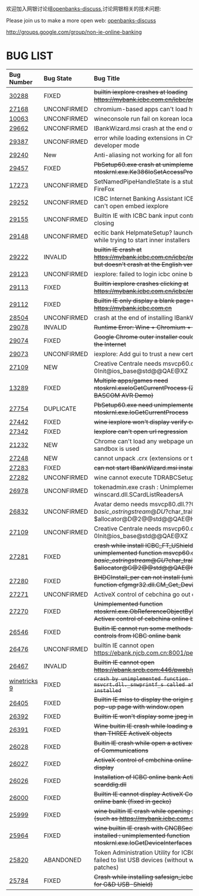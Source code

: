 欢迎加入网银讨论组[openbanks-discuss](http://groups.google.com/group/non-ie-online-banking),讨论网银相关的技术问题:

Please join us to make a more open web: [openbanks-discuss](http://groups.google.com/group/non-ie-online-banking)

http://groups.google.com/group/non-ie-online-banking



# BUG LIST #

| Bug Number | Bug State | Bug Title |
|:-----------|:----------|:----------|
| [30288](http://bugs.winehq.org/show_bug.cgi?id=30288) | FIXED     | ~~builtin iexplore crashes at loading https://mybank.icbc.com.cn/icbc/perbank/index.jsp~~ |
| [27168](http://bugs.winehq.org/show_bug.cgi?id=27168) | UNCONFIRMED | chromium-based apps can't load https sites |
| [10063](http://bugs.winehq.org/show_bug.cgi?id=10063) | UNCONFIRMED |  wineconsole run fail on korean locale. |
| [29662](http://bugs.winehq.org/show_bug.cgi?id=29662) | UNCONFIRMED | IBankWizard.msi crash at the end of installing |
| [29387](http://bugs.winehq.org/show_bug.cgi?id=29387) | UNCONFIRMED |  error while loading extensions in Chromium extension developer mode |
| [29240](http://bugs.winehq.org/show_bug.cgi?id=29240) | New       |  Anti-aliasing not working for all fonts  |
| [29457](http://bugs.winehq.org/show_bug.cgi?id=29457) | FIXED     |  ~~PbSetup60.exe crash at unimplemented function ntoskrnl.exe.Ke386IoSetAccessProcess~~ |
| [17273](http://bugs.winehq.org/show_bug.cgi?id=17273) |  UNCONFIRMED | SetNamedPipeHandleState is a stub - affects flash on FireFox |
| [29252](http://bugs.winehq.org/show_bug.cgi?id=29252) | UNCONFIRMED |  ICBC Internet Banking Assistant ICBCEBankAssist.exe can't open embed iexplore |
| [29155](http://bugs.winehq.org/show_bug.cgi?id=29155) | UNCONFIRMED | Builtin IE with ICBC bank input control crash while closing |
| [29148](http://bugs.winehq.org/show_bug.cgi?id=29148) | UNCONFIRMED | ecitic bank HelpmateSetup? launcher endless loop while trying to start inner installers |
| [29222](http://bugs.winehq.org/show_bug.cgi?id=29222) | INVALID   | ~~builtin IE crash at https://mybank.icbc.com.cn/icbc/perbank/index.jsp but doesn't crash at the English version website~~ |
| [29123](http://bugs.winehq.org/show_bug.cgi?id=29123) | UNCONFIRMED | iexplore: failed to login icbc onine bank |
| [29113](http://bugs.winehq.org/show_bug.cgi?id=29113) | FIXED     | ~~Builtin iexplore crashes clicking at https://mybank.icbc.com.cn/icbc/enperbank/index.jsp~~ |
| [29112](http://bugs.winehq.org/show_bug.cgi?id=29112) | FIXED     | ~~Builtin IE only display a blank page when opening https://mybank.icbc.com.cn~~ |
| [28504](http://bugs.winehq.org/show_bug.cgi?id=28504) | UNCONFIRMED | crash at the end of installing IBankWizard.msi |
| [29078](http://bugs.winehq.org/show_bug.cgi?id=29078) | INVALID   | ~~Runtime Error: Wine + Chromium + npactivex~~ |
| [29074](http://bugs.winehq.org/show_bug.cgi?id=29074) | FIXED     | ~~Google Chrome outer installer could not connect to the Internet~~ |
| [29073](http://bugs.winehq.org/show_bug.cgi?id=29073) | UNCONFIRMED  | iexplore: Add gui to trust a new certificate |
| [27109](http://bugs.winehq.org/show_bug.cgi?id=27109) | NEW       |  Creative Centrale needs msvcp60.dll.??0Init@ios\_base@std@@QAE@XZ |
| [13289](http://bugs.winehq.org/show_bug.cgi?id=13289) | FIXED     | ~~Multiple apps/games need ntoskrnl.exeIoGetCurrentProcess (Zeus maplestory, BASCOM AVR Demo)~~ |
| [27754](http://bugs.winehq.org/show_bug.cgi?id=27754) | DUPLICATE | ~~PbSetup60.exe need unimplemented function ntoskrnl.exe.IoGetCurrentProcess~~ |
| [27442](http://bugs.winehq.org/show_bug.cgi?id=27442) | FIXED     | ~~wine iexplore won't display verify code image of ICBC~~ |
| [27342](http://bugs.winehq.org/show_bug.cgi?id=27342) | FIXED     | ~~Iexplore can't open url regression~~ |
| [21232](http://bugs.winehq.org/show_bug.cgi?id=21232) | NEW       |  Chrome can't load any webpage unless --no-sandbox is used  |
| [27248](http://bugs.winehq.org/show_bug.cgi?id=27248) | NEW       | cannot unpack .crx (extensions or themes) in Chrome |
| [27283](http://bugs.winehq.org/show_bug.cgi?id=27283) | FIXED     | ~~can not start IBankWizard.msi installer~~ |
| [27282](http://bugs.winehq.org/show_bug.cgi?id=27282) | UNCONFIRMED |wine cannot execute TDRABCSetup.exe |
| [26978](http://bugs.winehq.org/show_bug.cgi?id=26978) | UNCONFIRMED |tokenadmin.exe crash : Unimplemented function winscard.dll.SCardListReadersA |
| [26832](http://bugs.winehq.org/show_bug.cgi?id=26832) | UNCONFIRMED | Avatar demo needs msvcp80.dll.??0?$basic\_ostringstream@DU?$char\_traits@D@std@@V?$allocator@D@2@@std@@QAE@H@Z |
| [27109](http://bugs.winehq.org/show_bug.cgi?id=27109) | UNCONFIRMED |Creative Centrale needs msvcp60.dll.??0Init@ios\_base@std@@QAE@XZ |
| [27281](http://bugs.winehq.org/show_bug.cgi?id=27281) | FIXED     | ~~crash while install ICBC\_FT\_UShield2\_Install.exe ( unimplemented function msvcp60.dll.??0?$basic\_ostringstream@GU?$char\_traits@G@std@@V?$allocator@G@2@@std@@QAE@H@Z )~~ |
| [27280](http://bugs.winehq.org/show_bug.cgi?id=27280) | FIXED	    | ~~BHDCInstall\_per can not install (unimplemented function cfgmgr32.dll.CM\_Get\_Device\_ID\_List\_SizeA )~~ |
| [27271](http://bugs.winehq.org/show_bug.cgi?id=27271) | UNCONFIRMED | ActiveX control of cebchina go out of iexplore |
| [27270](http://bugs.winehq.org/show_bug.cgi?id=27270) | FIXED     |  ~~Unimplemented function ntoskrnl.exe.ObReferenceObjectByName called by Activex control of cebchina online bank~~ |
| [26546](http://bugs.winehq.org/show_bug.cgi?id=26546) | FIXED     | ~~Buitin IE cannot run some methods of ActiveX controls from ICBC online bank~~ |
| [26476](http://bugs.winehq.org/show_bug.cgi?id=26476) | UNCONFIRMED | builtin IE cannot open  https://ebank.njcb.com.cn:8001/perbank/logon.jsp |
| [26467](http://bugs.winehq.org/show_bug.cgi?id=26467) | INVALID   | ~~Builtin IE cannot open https://ebank.srcb.com:446/pweb/pbperbank~~ |
| [winetricks 9](http://code.google.com/p/winetricks/issues/detail?id=9) | FIXED     | ~~`crash by unimplemented function msvcrt.dll._snwprintf_s called after mfc42 installed`~~ |
| [26405](http://bugs.winehq.org/show_bug.cgi?id=26405) | FIXED     | ~~Builtin IE miss to display the origin page while open a pop-up page with window.open~~ |
| [26392](http://bugs.winehq.org/show_bug.cgi?id=26392) | FIXED     | ~~Builtin IE won't display some jpeg images~~ |
| [26391](http://bugs.winehq.org/show_bug.cgi?id=26391) | FIXED     | ~~Wine buitin IE crash while loading a page with more than THREE ActiveX objects~~ |
| [26028](http://bugs.winehq.org/show_bug.cgi?id=26028) | FIXED     | ~~Buitin IE crash while open a activex control from Bank of Communications~~ |
| [26027](http://bugs.winehq.org/show_bug.cgi?id=26027) | FIXED     | ~~ActiveX control of cmbchina online bank has no display~~ |
| [26026](http://bugs.winehq.org/show_bug.cgi?id=26026) | FIXED     |  ~~Installation of ICBC online bank Active Control needs scarddlg.dll~~ |
| [26000](http://bugs.winehq.org/show_bug.cgi?id=26000) | FIXED     |  ~~Builtin IE cannot display ActiveX Controls from ICBC online bank (fixed in gecko)~~ |
| [25999](http://bugs.winehq.org/show_bug.cgi?id=25999) | FIXED     | ~~wine builtin IE crash while opening zero byte file (such as https://mybank.icbc.com.cn/indexicbc.htm )~~ |
| [25964](http://bugs.winehq.org/show_bug.cgi?id=25964) | FIXED     |	~~wine builtin IE crash with CNCBSecPkg\_EN.exe installed : unimplemented function ntoskrnl.exe.IoGetDeviceInterfaces~~ |
| [25820](http://bugs.winehq.org/show_bug.cgi?id=25820) | ABANDONED |	Token Administration Utility for ICBC online banking failed to list USB devices (without wine unofficial USB patches) |
| [25784](http://bugs.winehq.org/show_bug.cgi?id=25784) | FIXED     |~~Crash while installing safesign\_icbc\_per.exe ( Driver for G&D USB-Shield)~~ |